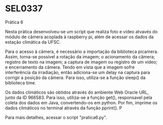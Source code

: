 # SEL0337
Prática 6

Nesta prática desenvolveu-se um script que realiza foto e vídeo atvavés do módulo de câmera acoplada à raspberry pi, além de acessar os dados da estação climática da UFSC. 

Para o acesso à câmera, é necessário a importação da biblioteca picamera. Assim, torna-se possível a rotação da imagem; o acionamento da câmera; registro de texto na imagem; a captura de imagem ou registro de um vídeo; e encerramento da câmera. Tendo em vista que a imagem sofre interferência da irradiação, então adiciona-se um delay na captura para corrigir a posição da câmera. Para isso, utiliza-se a função sleep() da biblioteca time.  

Os dados climáticos são obtidos através do ambiente Web Oracle URL, junto da ID 966583. Para isso, utiliza-se a função get(), responsavel pela coleta dos dados em Java, convertendo-os em python. Por fim, imprime os dados climáticos no terminal através da função pprint(). P

Para mais detalhes, acessar o script "pratica6.py".
